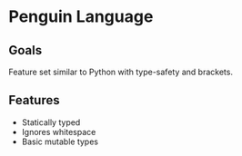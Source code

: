 # Penguin Language

## Goals
Feature set similar to Python with type-safety and brackets.

## Features
- Statically typed
- Ignores whitespace
- Basic mutable types